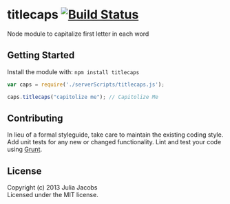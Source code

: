 # titlecaps [![Build Status](https://secure.travis-ci.org/jewelsjacobs/node-titlecaps.png?branch=master)](http://travis-ci.org/jewelsjacobs/node-titlecaps)

Node module to capitalize first letter in each word

## Getting Started
Install the module with: `npm install titlecaps`

```javascript
var caps = require('./serverScripts/titlecaps.js');

caps.titlecaps("capitolize me"); // Capitolize Me
```

## Contributing
In lieu of a formal styleguide, take care to maintain the existing coding style. Add unit tests for any new or changed functionality. Lint and test your code using [Grunt](http://gruntjs.com/).

## License
Copyright (c) 2013 Julia Jacobs  
Licensed under the MIT license.

